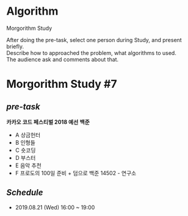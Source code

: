 # Algorithm  
Morgorithm Study  

After doing the pre-task, select one person during Study, and present briefly.  
Describe how to approached the problem, what algorithms to used.  
The audience ask and comments about that.

# Morgorithm Study #7
## *pre-task*
**카카오 코드 페스티벌 2018 예선**
**백준**
+ A 상금헌터
+ B 인형들
+ C 숏코딩
+ D 부스터
+ E 음악 추천
+ F 프로도의 100일 준비
\+ 덤으로 백준 14502 - 연구소

## *Schedule*  
+ 2019.08.21 (Wed) 16:00 ~ 19:00

